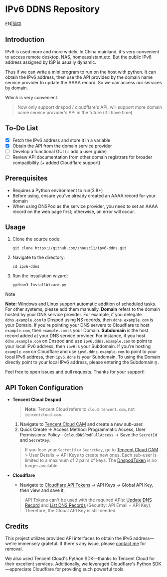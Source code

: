 # IPv6 DDNS Repository

EN|[简中](./README.md)

## Introduction
IPv6 is used more and more widely. In China mainland, it's very convenient to access remote desktop, NAS, homeassistant,etc. But the public IPv6 address assigned by ISP is usually dynamic.

Thus if we can write a mini program to run on the host with python. It can obtain the IPv6 address, then use the API provided by the domain name service provider to update the AAAA record. So we can access our services by domain.

Which is very convenient.

> Now only support dnspod / cloudflare's API, will support more domain name service provider's API in the future (if I have time)
## To-Do List
- [x] Fetch the IPv6 address and store it in a variable
- [x] Obtain the API from the domain service provider
- [ ] Develop a functional GUI (+ add a user guide)
- [ ] Review API documentation from other domain registrars for broader compatibility (+ added Cloudflare support)

## Prerequisites
- Requires a Python environment to run(3.8+)
- Before using, ensure you've already created an AAAA record for your domain
- When using DNSPod as the service provider, you need to set an AAAA record on the web page first; otherwise, an error will occur.

## Usage

1. Clone the source code:
    ```shell
    git clone https://github.com/zhousc11/ipv6-ddns.git
    ```
2. Navigate to the directory:
    ```shell
    cd ipv6-ddns
    ```
3. Run the installation wizard:
    ```shell
    python3 InstallWizard.py
    ```
> [!NOTE]
> **Note:** Windows and Linux support automatic addition of scheduled tasks. For other systems, please add them manually.
> **Domain** refers to the domain hosted by your DNS service provider. For example, if you delegate `ddns.example.com` to Dnspod using NS records, then `ddns.example.com` is your Domain. If you're pointing your DNS servers to Cloudflare to host `example.com`, then `example.com` is your Domain.
> **Subdomain** is the host record added at your DNS service provider. For instance, if you host `ddns.example.com` on Dnspod and use `ipv6.ddns.example.com` to point to your local IPv6 address, then `ipv6` is your Subdomain. If you're hosting `example.com` on Cloudflare and use `ipv6.ddns.example.com` to point to your local IPv6 address, then `ipv6.ddns` is your Subdomain.
> To using the Domain directly point to your local IPv6 address, please entering the Subdomain `@` .

Feel free to open issues and pull requests. Thanks for your support!

## API Token Configuration

- **Tencent Cloud Dnspod**
    > **Note:** Tencent Cloud refers to `cloud.tencent.com`, not `tencentcloud.com`.

    1. Navigate to [Tencent Cloud CAM](https://console.cloud.tencent.com/cam) and create a new sub-user.
    2. Quick Create -> Access Method: Programmatic Access, User Permissions: Policy - `QcloudDNSPodFullAccess` -> Save the `SecretId` and `SecretKey`.
    > If you lose your `SecretId` or `SecretKey`, go to [Tencent Cloud CAM](https://console.cloud.tencent.com/cam) -> User Details -> API Keys to create new ones.
    > Each sub-user is limited to a maximum of 2 pairs of keys.
    > The [DnspodToken](https://console.dnspod.cn/account/token/token) is no longer available.

- **Cloudflare**
    - Navigate to [Cloudflare API Tokens](https://dash.cloudflare.com/profile/api-tokens) -> API Keys -> Global API Key, then view and save it.
    > API Tokens can't be used with the required APIs: [Update DNS Record](https://developers.cloudflare.com/api/construct-a-request/dns-records/update-dns-record) and [List DNS Records](https://developers.cloudflare.com/api/construct-a-request/dns-records/list-dns-records) (Security: API Email + API Key). Therefore, the Global API Key is still needed.

## Credits
This project utilizes provided API interfaces to obtain the IPv6 address—we're immensely grateful. If there's any issue, please [contact me](mailto:zhousc11@icloud.com) for removal.

We also used Tencent Cloud's Python SDK—thanks to Tencent Cloud for their excellent services.
Additionally, we leveraged Cloudflare's Python SDK—appreciate Cloudflare for providing such powerful tools.
